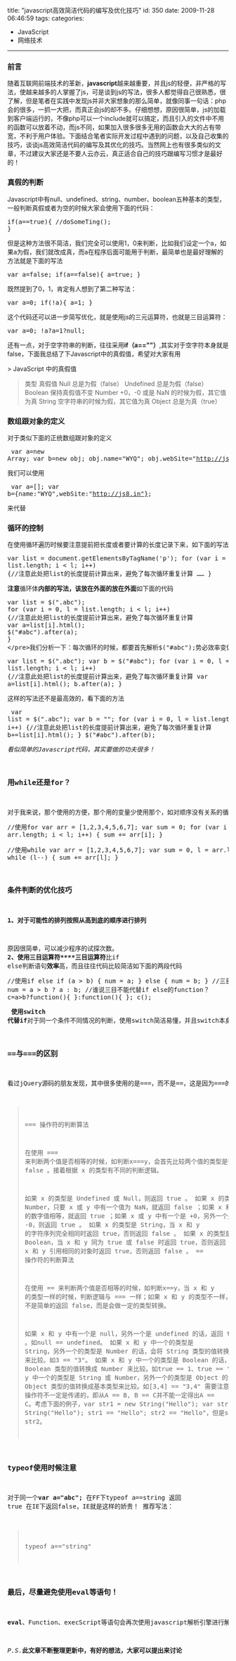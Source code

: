 title: "javascript高效简洁代码的编写及优化技巧"
id: 350
date: 2009-11-28 06:46:59
tags: 
categories: 
- JavaScript
- 网络技术
---

### 前言
随着互联网前端技术的革新，**javascript**越来越重要，并且js的轻便，非严格的写法，使越来越多的人掌握了js，可是谈到js的写法，很多人都觉得自己很熟悉，很了解，但是笔者在实践中发现js并非大家想象的那么简单，就像同事一句话：php会的很多，一抓一大把，而真正会js的却不多。仔细想想，原因很简单，js的加载到客户端运行的，不像php可以一个include就可以搞定，而且引入的文件中不用的函数可以放着不动，而js不同，如果加入很多很多无用的函数会大大的占有带宽，不利于用户体验。下面结合笔者实际开发过程中遇到的问题，以及自己收集的技巧，谈谈js高效简洁代码的编写及其优化的技巧。当然网上也有很多类似的文章，不过建议大家还是不要人云亦云，真正适合自己的技巧跟编写习惯才是最好的！

### 真假的判断

Javascript中有null、undefined、string、number、boolean五种基本的类型，一般判断真假或者为空的时候大家会使用下面的代码：<pre lang="javascript">
if(a==true){
    //doSomeTing();
}</pre>但是这种方法很不简洁，我们完全可以使用1，0来判断，比如我们设定一个a，如果a为假，我们就改成真，而a在程序后面可能用于判断，最简单也是最好理解的方法就是下面的写法<pre lang="javascript">
var a=false;
if(a==false){
    a=true;
}
</pre>既然提到了0，1，肯定有人想到了第二种写法：<pre lang="javascript">
var a=0;
if(!a){
    a=1;
}
</pre>这个代码还可以进一步简写优化，就是使用js的三元运算符，也就是三目运算符：<pre lang="javascript">
var a=0;
!a?a=1?null;
</pre>
还有一点，对于空字符串的判断，往往采用**if（a==""）**,其实对于空字符本身就是false，下面我总结了下Javascript中的真假值，希望对大家有用
<!--more-->> JavaScript 中的真假值
> 类型	真假值
> Null	总是为假（false）
> Undefined	总是为假（false）
> Boolean	保持真假值不变
> Number	+0，-0 或是 NaN 的时候为假，其它值为真
> String	空字符串的时候为假，其它值为真
> Object	总是为真（true）

### 数组跟对象的定义
对于类似下面的正统数组跟对象的定义<pre lang="javascript">
var a=new Array;
var b=new obj;
obj.name="WYQ";
obj.webSite="http://js8.in";
</pre>我们可以使用<pre lang="javascript">
var a=[];
var b={name:"WYQ",webSite:"http://js8.in"};
</pre>来代替

### 循环的控制
在使用循环遍历时候要注意提前把长度或者要计算的长度记录下来，如下面的写法<pre lang="javascript">
var list = document.getElementsByTagName('p');
for (var i = 0, l = list.length; i < l; i++) {//注意此处把list的长度提前计算出来，避免了每次循环重复计算
    ……
}
</pre>**注意**循环体**内部的写法，该放在外面的放在外面**如下面的代码<pre lang="javascript">
var list = $(".abc");
for (var i = 0, l = list.length; i < l; i++) {//注意此处把list的长度提前计算出来，避免了每次循环重复计算
    var a=list[i].html();
    $("#abc").after(a);
}
</pre>我们分析一下：每次循环的时候，都要首先解析$("#abc");势必效率变低，接着在使用after插入到#abc中去。这样子写效率会很低的，而下面的写法就高效了<pre lang="javascript">
var list = $(".abc");
var b = $("#abc");
for (var i = 0, l = list.length; i < l; i++) {//注意此处把list的长度提前计算出来，避免了每次循环重复计算
    var a=list[i].html();
    b.after(a);
}
</pre>这样的写法还不是最高效的，看下面的方法<pre lang="javascript">
var list = $(".abc");
var b = "";
for (var i = 0, l = list.length; i < l; i++) {//注意此处把list的长度提前计算出来，避免了每次循环重复计算
    b+=list[i].html();
}
$("#abc").after(b);
</pre>_看似简单的Javascript代码，其实要做的功夫很多！_

### 用while还是for？

对于我来说，那个使用的方便，那个用的变量少使用那个，如对顺序没有关系的循环可以使用**while**，如下面的两段代码，前者使用了for，后者使用了while，两者明显while使用的变量少，虽然for容易使大家理解<pre lang="javascript">
//使用for
var arr = [1,2,3,4,5,6,7];
var sum = 0;
for (var i = 0, l = arr.length; i < l; i++) {
    sum += arr[i];
}   
//使用while
var arr = [1,2,3,4,5,6,7];
var sum = 0, l = arr.length;
while (l--) {
    sum += arr[l];
}
</pre>

### 条件判断的优化技巧

**1、对于可能性的排列按照从高到底的顺序进行排列**

原因很简单，可以减少程序的试探次数。
**2、使用三目运算符****三目运算符**比if else判断语句**效率**高，而且往往代码比较简洁如下面的两段代码<pre lang="javascript">
//使用if else
if (a > b) {
    num = a;
} else {
    num = b;
}
//三目运算符
num = a > b ? a : b;
//谁说三目不能代替if else的function？
c=a>b?function(){
            }:function(){
                 };
c();
</pre>
**使用switch 代替if**对于同一个条件不同情况的判断，使用switch简洁易懂，并且switch本身比if效率要高，在IE下尤为明显！

### ==与===的区别

看过jQuery源码的朋友发现，其中很多使用的是===，而不是==，这是因为===的效率比==要高，但是使用===要注意，===不会进行类型的转换，比如如果你确定比较两者类型相同，推荐使用**===**，这也是大家在编写代码时候自己细节的养成。当然也有一定的注意情况，下面仔细的说说==跟===的区别

> === 操作符的判断算法
> 
> 在使用 === 来判断两个值是否相等的时候，如判断x===y，会首先比较两个值的类型是否相等，如果不相等的话，直接返回 false 。接着根据 x 的类型有不同的判断逻辑。
> 
> 如果 x 的类型是 Undefined 或 Null，则返回 true 。
> 如果 x 的类型是 Number，只要 x 或 y 中有一个值为 NaN，就返回 false ；如果 x 和 y 的数字值相等，就返回 true ；如果 x 或 y 中有一个是 +0，另外一个是 -0，则返回 true 。
> 如果 x 的类型是 String，当 x 和 y 的字符序列完全相同时返回 true，否则返回 false 。
> 如果 x 的类型是 Boolean，当 x 和 y 同为 true 或 false 时返回 true，否则返回 false 。
> 当 x 和 y 引用相同的对象时返回 true，否则返回 false 。
> == 操作符的判断算法
> 
> 在使用 == 来判断两个值是否相等的时候，如判断x==y，当 x 和 y 的类型一样的时候，判断逻辑与 === 一样；如果 x 和 y 的类型不一样，== 不是简单的返回 false，而是会做一定的类型转换。
> 
> 如果 x 和 y 中有一个是 null，另外一个是 undefined 的话，返回 true 。如null == undefined。
> 如果 x 和 y 中一个的类型是 String，另外一个的类型是 Number 的话，会将 String 类型的值转换成 Number 来比较。如3 == "3"。
> 如果 x 和 y 中一个的类型是 Boolean 的话，会将 Boolean 类型的值转换成 Number 来比较。如true == 1、true == "1"
> 如果 x 和 y 中一个的类型是 String 或 Number，另外一个的类型是 Object 的话，会将 Object 类型的值转换成基本类型来比较。如[3,4] == "3,4"
> 需要注意的是 == 操作符不一定是传递的，即从A == B, B == C并不能一定得出A == C。考虑下面的例子，var str1 = new String("Hello"); var str2 = new String("Hello"); str1 == "Hello"; str2 == "Hello"，但是str1 != str2。

### typeof使用时候注意

对于同一个**var a="abc";**
在FF下typeof a==string 返回 true
在IE下返回false，IE就是这样的娇贵！
推荐写法：
> typeof a=="string"

### 最后，尽量避免使用eval等语句！

**eval**、Function、execScript等语句会再次使用javascript解析引擎进行解析，需要消耗大量的执行时间。

_P.S._**此文章不断整理更新中，有好的想法，大家可以提出来讨论**